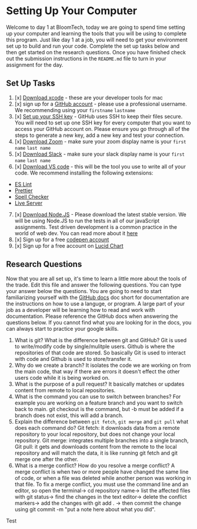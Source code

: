 # Setting Up Your Computer

Welcome to day 1 at BloomTech, today we are going to spend time setting up your computer and learning the tools that you will be using to complete this program. Just like day 1 at a job, you will need to get your environment set up to build and run your code. Complete the set up tasks below and then get started on the research questions. Once you have finished check out the submission instructions in the `README.md` file to turn in your assignment for the day.

## Set Up Tasks

1. [x] [Download xcode](https://apps.apple.com/us/app/xcode/id497799835?mt=12) - these are your developer tools for mac
2. [x] sign up for a [GitHub account](https://github.com/join) - please use a professional username. We recommending using your `firstname` `lastname`
3. [x] [Set up your SSH key](https://docs.github.com/en/authentication/connecting-to-github-with-ssh/generating-a-new-ssh-key-and-adding-it-to-the-ssh-agent) - GitHub uses SSH to keep their files secure. You will need to set up one SSH key for every computer that you want to access your GitHub account on. Please ensure you go through all of the steps to generate a new key, add a new key and test your connection.
4. [x] [Download Zoom](https://zoom.us/download) - make sure your zoom display name is your `first name` `last name`
5. [x] [Download Slack](https://slack.com/help/articles/207677868-Download-Slack-for-Mac) - make sure your slack display name is your `first name` `last name`
6. [x] [Download VS code](https://code.visualstudio.com/download) - this will be the tool you use to write all of your code. We recommend installing the following extensions:

- [ES Lint](https://marketplace.visualstudio.com/items?itemName=dbaeumer.vscode-eslint)
- [Prettier](https://marketplace.visualstudio.com/items?itemName=esbenp.prettier-vscode)
- [Spell Checker](https://marketplace.visualstudio.com/items?itemName=streetsidesoftware.code-spell-checker)
- [Live Server](https://marketplace.visualstudio.com/items?itemName=ritwickdey.LiveServer)

7. [x] [Download Node.JS](https://nodejs.org/en/) - Please download the latest stable version. We will be using Node.JS to run the tests in all of our javaScript assignments. Test driven development is a common practice in the world of web dev. You can read more about it [here](https://www.freecodecamp.org/news/test-driven-development-what-it-is-and-what-it-is-not-41fa6bca02a2/)
8. [x] Sign up for a free [codepen account](https://codepen.io/accounts/signup/user/free)
9. [x] Sign up for a free account on [Lucid Chart](https://www.lucidchart.com/pages/landing?utm_source=google&utm_medium=cpc&utm_campaign[…]tTwOoXp_lCeLTC97pikTFa5cE58FWHwjjpTSGsGPRqR2AAaAh-MEALw_wcB)

## Research Questions

Now that you are all set up, it's time to learn a little more about the tools of the trade. Edit this file and answer the following questions. You can type your answer below the questions. You are going to need to start familiarizing yourself with the [GitHub docs](https://docs.github.com/en) doc short for documentation are the instructions on how to use a languge, or program. A large part of your job as a developer will be learning how to read and work with documentation. Please reference the GitHub docs when answering the questions below. If you cannot find what you are looking for in the docs, you can always start to practice your google skills.

1. What is git? What is the difference between git and GitHub? Git is used to write/modify code by single/mulitple users. Github is where the repositories of that code are stored. So basically Git is used to interact with code and Github is used to store/transfer it.
2. Why do we create a branch? It isolates the code we are working on from the main code, that way if there are errors it doesn't effect the other users code while it is being worked on.
3. What is the purpose of a pull request? It basically matches or updates content from remote to local repositories.
4. What is the command you can use to switch between branches? For example you are working on a feature branch and you want to switch back to main. git checkout is the command, but -b must be added if a branch does not exist, this will add a branch.
5. Explain the difference between `git fetch`, `git merge` and `git pull` what does each command do? Git fetch: it downloads data from a remote repository to your local repository, but does not change your local repository. Git merge: integrates multiple branches into a single branch, Git pull: it gets and downloads content from the remote to the local repository and will match the data, it is like running git fetch and git merge one after the other.
6. What is a merge conflict? How do you resolve a merge conflict? A merge conflict is when two or more people have changed the same line of code, or when a file was deleted while another person was working in that file. To fix a merge conflict, you must use the command line and an editor, so open the terminal-> cd repository name-> list the affected files with git status-> find the changes in the text editor-> delete the conflict markers-> add the changes with git add . -> then commit the change using git commit -m "put a note here about what you did".

Test
